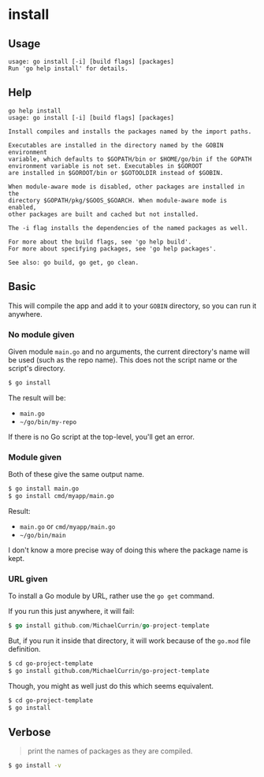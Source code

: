 # install


## Usage

```
usage: go install [-i] [build flags] [packages]
Run 'go help install' for details.
```


## Help

```
go help install
usage: go install [-i] [build flags] [packages]

Install compiles and installs the packages named by the import paths.

Executables are installed in the directory named by the GOBIN environment
variable, which defaults to $GOPATH/bin or $HOME/go/bin if the GOPATH
environment variable is not set. Executables in $GOROOT
are installed in $GOROOT/bin or $GOTOOLDIR instead of $GOBIN.

When module-aware mode is disabled, other packages are installed in the
directory $GOPATH/pkg/$GOOS_$GOARCH. When module-aware mode is enabled,
other packages are built and cached but not installed.

The -i flag installs the dependencies of the named packages as well.

For more about the build flags, see 'go help build'.
For more about specifying packages, see 'go help packages'.

See also: go build, go get, go clean.
```


## Basic

This will compile the app and add it to your `GOBIN` directory, so you can run it anywhere.

### No module given

Given module `main.go` and no arguments, the current directory's name will be used (such as the repo name). This does not the script name or the script's directory.

```sh
$ go install
```

The result will be:

- `main.go`
- `~/go/bin/my-repo`

If there is no Go script at the top-level, you'll get an error.

### Module given

Both of these give the same output name.

```sh
$ go install main.go
$ go install cmd/myapp/main.go
```

Result:

- `main.go` or `cmd/myapp/main.go`
- `~/go/bin/main`

I don't know a more precise way of doing this where the package name is kept.

### URL given

To install a Go module by URL, rather use the `go get` command.

If you run this just anywhere, it will fail:

```go
$ go install github.com/MichaelCurrin/go-project-template
```

But, if you run it inside that directory, it will work because of the `go.mod` file definition.

```sh
$ cd go-project-template
$ go install github.com/MichaelCurrin/go-project-template
```

Though, you might as well just do this which seems equivalent.

```sh
$ cd go-project-template
$ go install
```


## Verbose

> print the names of packages as they are compiled.

```sh
$ go install -v
```
